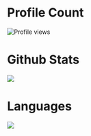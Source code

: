 # Profile Count
![Profile views](https://komarev.com/ghpvc/?username=vonypeto&color=blueviolet) 

# Github Stats
<img align="center" src="https://github-readme-stats.vercel.app/api?username=Jhian14&show_icons=true&theme=radical%22%3E"/>

# Languages 

<img align="center" src="https://github-readme-stats.vercel.app/api/top-langs/?username=Jhian14&layout=compact&theme=radical%22%3E"/>
